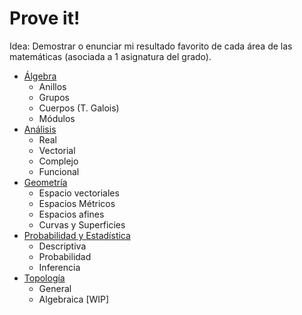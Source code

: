 # Prove it!

Idea: Demostrar o enunciar mi resultado favorito de cada área de las matemáticas (asociada a 1 asignatura del grado).

- [Álgebra](#Álgebra)
    - Anillos
    - Grupos
    - Cuerpos (T. Galois)
    - Módulos
- [Análisis](#Análisis)
    - Real
    - Vectorial
    - Complejo
    - Funcional
- [Geometría](#Geometría)
    - Espacio vectoriales
    - Espacios Métricos
    - Espacios afines
    - Curvas y Superficies
- [Probabilidad y Estadística](#Probabilidad-y-Estadística)
    - Descriptiva
    - Probabilidad
    - Inferencia
- [Topología](#Topología)
    - General
    - Algebraica [WIP]
